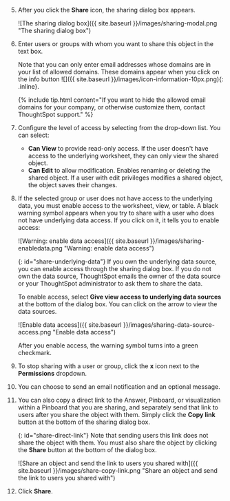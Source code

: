 5. After you click the **Share** icon, the sharing dialog box appears.

    ![The sharing dialog box]({{ site.baseurl }}/images/sharing-modal.png "The sharing dialog box")

4. Enter users or groups with whom you want to share this object in the text box.

    Note that you can only enter email addresses whose domains are in your list of allowed domains. These domains appear when you click on the info button ![]({{ site.baseurl }}/images/icon-information-10px.png){: .inline}.

    {% include tip.html content="If you want to hide the allowed email domains for your company, or otherwise customize them, contact ThoughtSpot support." %}

5. Configure the level of access by selecting from the drop-down list. You can select:
    -   **Can View** to provide read-only access. If the user doesn't have access to the underlying worksheet, they can only view the shared object.
    -   **Can Edit** to allow modification. Enables renaming or deleting the shared object. If a user with edit privileges modifies a shared object, the object saves their changes.

6. If the selected group or user does not have access to the underlying data, you must enable access to the worksheet, view, or table. A black warning symbol appears when you try to share with a user who does not have underlying data access. If you click on it, it tells you to enable access:

    ![Warning: enable data access]({{ site.baseurl }}/images/sharing-enabledata.png "Warning: enable data access")

    {: id="share-underlying-data"}
    If you own the underlying data source, you can enable access through the sharing dialog box. If you do not own the data source, ThoughtSpot emails the owner of the data source or your ThoughtSpot administrator to ask them to share the data.

    To enable access, select **Give view access to underlying data sources** at the bottom of the dialog box. You can click on the arrow to view the data sources.

    ![Enable data access]({{ site.baseurl }}/images/sharing-data-source-access.png "Enable data access")

    After you enable access, the warning symbol turns into a green checkmark.

6. To stop sharing with a user or group, click the **x** icon next to the **Permissions** dropdown.

6. You can choose to send an email notification and an optional message.

5. You can also copy a direct link to the Answer, Pinboard, or visualization within a Pinboard that you are sharing, and separately send that link to users after you share the object with them. Simply click the **Copy link** button at the bottom of the sharing dialog box.

    {: id="share-direct-link"}
    Note that sending users this link does not share the object with them. You must also share the object by clicking the **Share** button at the bottom of the dialog box.

    ![Share an object and send the link to users you shared with]({{ site.baseurl }}/images/share-copy-link.png "Share an object and send the link to users you shared with")

6. Click **Share**.
